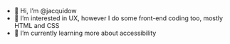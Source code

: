 - 👋 Hi, I’m @jacquidow
- 👀 I’m interested in UX, however I do some front-end coding too, mostly HTML and CSS
- 🌱 I’m currently learning more about accessibility

<!---
jacquidow/jacquidow is a ✨ special ✨ repository because its `README.md` (this file) appears on your GitHub profile.
You can click the Preview link to take a look at your changes.
--->
